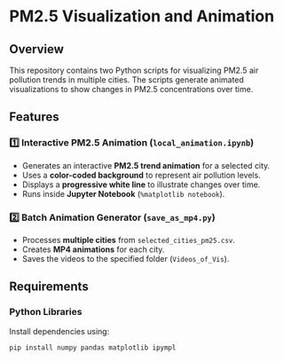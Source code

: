 # PM2.5 Visualization and Animation

## Overview
This repository contains two Python scripts for visualizing PM2.5 air pollution trends in multiple cities. The scripts generate animated visualizations to show changes in PM2.5 concentrations over time.

## Features

### 1️⃣ Interactive PM2.5 Animation (`local_animation.ipynb`)
- Generates an interactive **PM2.5 trend animation** for a selected city.
- Uses a **color-coded background** to represent air pollution levels.
- Displays a **progressive white line** to illustrate changes over time.
- Runs inside **Jupyter Notebook** (`%matplotlib notebook`).

### 2️⃣ Batch Animation Generator (`save_as_mp4.py`)
- Processes **multiple cities** from `selected_cities_pm25.csv`.
- Creates **MP4 animations** for each city.
- Saves the videos to the specified folder (`Videos_of_Vis`).

## Requirements
### Python Libraries
Install dependencies using:
```bash
pip install numpy pandas matplotlib ipympl

